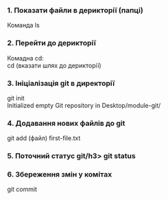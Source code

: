 <h3>1. Показати файли в дерикторії (папці)</h3>
<p>
 Команда ls
 </p>
<h3>2. Перейти до дерикторії</h3>
Комадна cd:<br>
cd (вказати шлях до дерикторії) 
<h3>3. Ініціалізація git в директорії</h3>
git init<br>
Initialized empty Git repository in Desktop/module-git/
<h3>4. Додавання нових файлів до git</h3>
git add (файл) first-file.txt
<h3>5. Поточний статус git/h3>
git status
<h3>6. Збереження змін у комітах</h3>
git commit
